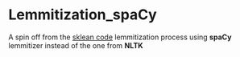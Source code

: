 # Lemmitization_spaCy

A spin off from the [sklean code](https://scikit-learn.org/stable/modules/feature_extraction.html) lemmitization process using **spaCy** lemmitizer instead of the one from **NLTK** 

